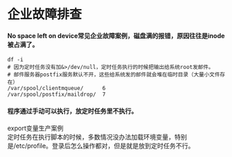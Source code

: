 # 企业故障排查

#### No space left on device常见企业故障案例，磁盘满的报错，原因往往是inode被占满了。
```
df -i
# 因为定时任务没有加&>/dev/null，定时任务执行的时候把输出给系统root发邮件。
# 邮件服务器postfix服务默认不开，这些给系统发的邮件就会堆在临时目录（大量小文件存在）
/var/spool/clientmqueue/      6 
/var/spool/postfix/maildrop/  7 
```


#### 程序通过手动可以执行，放定时任务里不执行。  
export变量生产案例   
定时任务在执行脚本的时候，多数情况没办法加载环境变量，特别是/etc/profile。登录后怎么操作都对，但是就是放到定时任务不行。  


